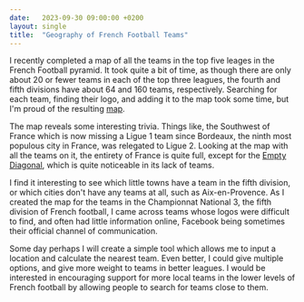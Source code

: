 ```yaml
---
date:   2023-09-30 09:00:00 +0200
layout: single
title:  "Geography of French Football Teams"
---
```

I recently completed a map of all the teams in the top five leages in the French Football pyramid. It took quite a bit of time, as though there are only about 20 or fewer teams in each of the top three leagues, the fourth and fifth divisions have about 64 and 160 teams, respectively. Searching for each team, finding their logo, and adding it to the map took some time, but I'm proud of the resulting [map][map].

The map reveals some interesting trivia. Things like, the Southwest of France which is now missing a Ligue 1 team since Bordeaux, the ninth most populous city in France, was relegated to Ligue 2. Looking at the map with all the teams on it, the entirety of France is quite full, except for the [Empty Diagonal][diagonal], which is quite noticeable in its lack of teams.

I find it interesting to see which little towns have a team in the fifth division, or which cities don't have any teams at all, such as Aix-en-Provence. As I created the map for the teams in the Championnat National 3, the fifth division of French football, I came across teams whose logos were difficult to find, and often had little information online, Facebook being sometimes their official channel of communication.

Some day perhaps I will create a simple tool which allows me to input a location and calculate the nearest team. Even better, I could give multiple options, and give more weight to teams in better leagues. I would be interested in encouraging support for more local teams in the lower levels of French football by allowing people to search for teams close to them.

[map]: https://www.google.com/maps/d/edit?mid=1KC-087sgP0igiLpJvNpaGj88BWSWNvQ
[diagonal]: https://en.wikipedia.org/wiki/Empty_diagonal